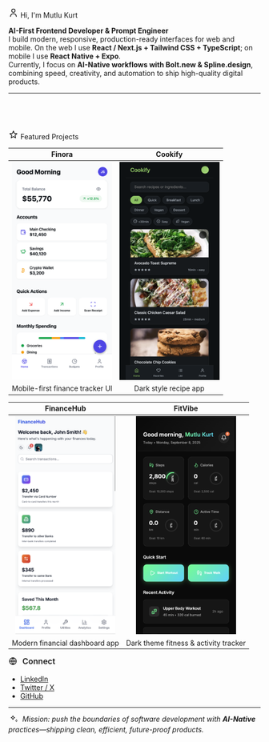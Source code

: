 # <span style="vertical-align:middle; margin-right:6px; display:inline-block;">
  <svg width="20" height="20" viewBox="0 0 24 24" fill="none"
       stroke="currentColor" stroke-width="1.8" stroke-linecap="round" stroke-linejoin="round" aria-hidden="true">
    <circle cx="12" cy="7" r="4"></circle>
    <path d="M5 21a7 7 0 0 1 14 0"></path>
  </svg>
</span> Hi, I'm Mutlu Kurt

**AI-First Frontend Developer & Prompt Engineer**  
I build modern, responsive, production-ready interfaces for web and mobile. On the web I use **React / Next.js + Tailwind CSS + TypeScript**; on mobile I use **React Native + Expo**.  
Currently, I focus on **AI-Native workflows with Bolt.new & Spline.design**, combining speed, creativity, and automation to ship high-quality digital products.  

---

## <span style="vertical-align:middle; margin-right:6px; display:inline-block;">
  <svg width="20" height="20" viewBox="0 0 24 24" fill="none"
       stroke="currentColor" stroke-width="1.8" stroke-linecap="round" stroke-linejoin="round" aria-hidden="true">
    <path d="M12 17.3l-5.3 3 1.4-6.1-4.6-4 6.2-.5L12 4l2.3 5.7 6.2.5-4.6 4 1.4 6.1-5.3-3z"/>
  </svg>
</span> Featured Projects

| Finora | Cookify |
|:---:|:---:|
| <img src="./docs/finora.png" alt="Finora – finance tracker UI" width="200"> | <img src="./docs/cookify.png" alt="Cookify – recipe app UI" width="200"> |
| Mobile-first finance tracker UI | Dark style recipe app |

| FinanceHub | FitVibe |
|:---:|:---:|
| <img src="./docs/financehub.png" alt="FinanceHub – banking dashboard UI" width="200"> | <img src="./docs/fitvibe.png" alt="FitVibe – fitness tracker UI" width="200"> |
| Modern financial dashboard app | Dark theme fitness & activity tracker |

<span style="font-size:16px; font-weight:600;">
  <span style="vertical-align:middle; margin-right:6px; display:inline-block;">
    <svg width="18" height="18" viewBox="0 0 24 24" fill="none"
         stroke="currentColor" stroke-width="1.8" stroke-linecap="round" stroke-linejoin="round" aria-hidden="true">
      <circle cx="12" cy="12" r="9"></circle>
      <path d="M3 12h18M12 3a15 15 0 0 1 0 18M12 3a15 15 0 0 0 0 18"></path>
    </svg>
  </span> Connect
</span>  

- [LinkedIn](https://www.linkedin.com/in/mutlukurt)  
- [Twitter / X](https://twitter.com/mutlukurtio)  
- [GitHub](https://github.com/mutlukurt)  

---

<em>
  <span style="vertical-align:middle; margin-right:6px; display:inline-block;">
    <svg width="18" height="18" viewBox="0 0 24 24" fill="none"
         stroke="currentColor" stroke-width="1.6" stroke-linecap="round" stroke-linejoin="round" aria-hidden="true">
      <!-- big sparkle -->
      <g transform="translate(3,1)">
        <path d="M9 2l1.6 3.4L14 7l-3.4 1.6L9 12l-1.6-3.4L4 7l3.4-1.6L9 2z"/>
      </g>
      <!-- small sparkle -->
      <g transform="translate(16,12) scale(0.6)">
        <path d="M9 2l1.6 3.4L14 7l-3.4 1.6L9 12l-1.6-3.4L4 7l3.4-1.6L9 2z"/>
      </g>
    </svg>
  </span>
  Mission: push the boundaries of software development with <strong>AI-Native</strong> practices—shipping clean, efficient, future-proof products.
</em>

